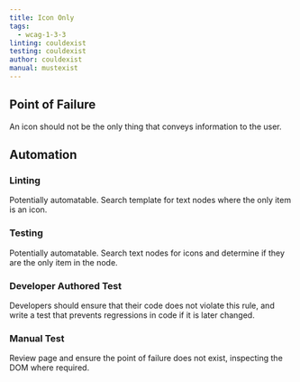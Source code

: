 ```yaml
---
title: Icon Only
tags: 
  - wcag-1-3-3
linting: couldexist
testing: couldexist
author: couldexist
manual: mustexist
---
```


## Point of Failure
An icon should not be the only thing that conveys information to the user.

## Automation

### Linting
Potentially automatable. Search template for text nodes where the only item is an icon.

### Testing
Potentially automatable. Search text nodes for icons and determine if they are the only item in the node.

### Developer Authored Test
Developers should ensure that their code does not violate this rule, and write a test that prevents regressions in code if it is later changed.

### Manual Test
Review page and ensure the point of failure does not exist, inspecting the DOM where required.